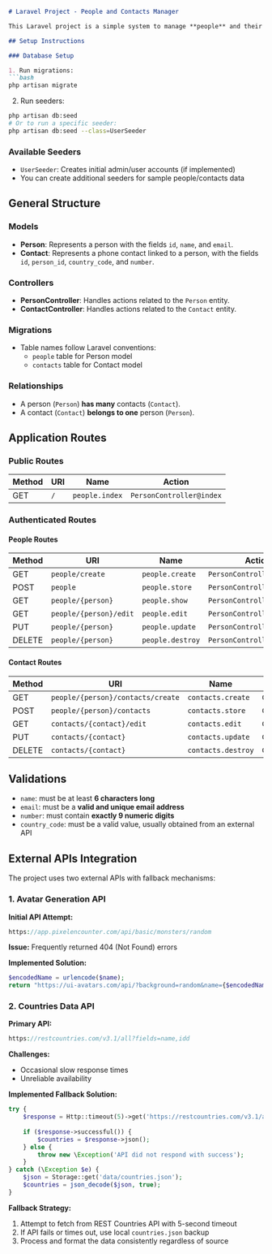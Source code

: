```markdown
# Laravel Project - People and Contacts Manager

This Laravel project is a simple system to manage **people** and their **phone contacts**, following Laravel's best practices and naming conventions.

## Setup Instructions

### Database Setup

1. Run migrations:
```bash
php artisan migrate
```

2. Run seeders:
```bash
php artisan db:seed
# Or to run a specific seeder:
php artisan db:seed --class=UserSeeder
```

### Available Seeders

- `UserSeeder`: Creates initial admin/user accounts (if implemented)
- You can create additional seeders for sample people/contacts data

## General Structure

### Models

- **Person**: Represents a person with the fields `id`, `name`, and `email`.
- **Contact**: Represents a phone contact linked to a person, with the fields `id`, `person_id`, `country_code`, and `number`.

### Controllers

- **PersonController**: Handles actions related to the `Person` entity.
- **ContactController**: Handles actions related to the `Contact` entity.

### Migrations

- Table names follow Laravel conventions:
  - `people` table for Person model
  - `contacts` table for Contact model

### Relationships

- A person (`Person`) **has many** contacts (`Contact`).
- A contact (`Contact`) **belongs to one** person (`Person`).

## Application Routes

### Public Routes

| Method | URI | Name | Action |
|--------|-----|------|--------|
| GET | `/` | `people.index` | `PersonController@index` |

### Authenticated Routes

#### People Routes

| Method | URI | Name | Action |
|--------|-----|------|--------|
| GET | `people/create` | `people.create` | `PersonController@create` |
| POST | `people` | `people.store` | `PersonController@store` |
| GET | `people/{person}` | `people.show` | `PersonController@show` |
| GET | `people/{person}/edit` | `people.edit` | `PersonController@edit` |
| PUT | `people/{person}` | `people.update` | `PersonController@update` |
| DELETE | `people/{person}` | `people.destroy` | `PersonController@destroy` |

#### Contact Routes

| Method | URI | Name | Action |
|--------|-----|------|--------|
| GET | `people/{person}/contacts/create` | `contacts.create` | `ContactController@create` |
| POST | `people/{person}/contacts` | `contacts.store` | `ContactController@store` |
| GET | `contacts/{contact}/edit` | `contacts.edit` | `ContactController@edit` |
| PUT | `contacts/{contact}` | `contacts.update` | `ContactController@update` |
| DELETE | `contacts/{contact}` | `contacts.destroy` | `ContactController@destroy` |

## Validations

- `name`: must be at least **6 characters long**
- `email`: must be a **valid and unique email address**
- `number`: must contain **exactly 9 numeric digits**
- `country_code`: must be a valid value, usually obtained from an external API


## External APIs Integration

The project uses two external APIs with fallback mechanisms:

### 1. Avatar Generation API

**Initial API Attempt:**
```php
https://app.pixelencounter.com/api/basic/monsters/random
```
**Issue:** Frequently returned 404 (Not Found) errors

**Implemented Solution:**
```php
$encodedName = urlencode($name);
return "https://ui-avatars.com/api/?background=random&name={$encodedName}";
```

### 2. Countries Data API

**Primary API:**
```php
https://restcountries.com/v3.1/all?fields=name,idd
```
**Challenges:**
- Occasional slow response times
- Unreliable availability

**Implemented Fallback Solution:**
```php
try {
    $response = Http::timeout(5)->get('https://restcountries.com/v3.1/all?fields=name,idd');
    
    if ($response->successful()) {
        $countries = $response->json();
    } else {
        throw new \Exception('API did not respond with success');
    }
} catch (\Exception $e) {
    $json = Storage::get('data/countries.json');
    $countries = json_decode($json, true);
}
```

**Fallback Strategy:**
1. Attempt to fetch from REST Countries API with 5-second timeout
2. If API fails or times out, use local `countries.json` backup
3. Process and format the data consistently regardless of source
